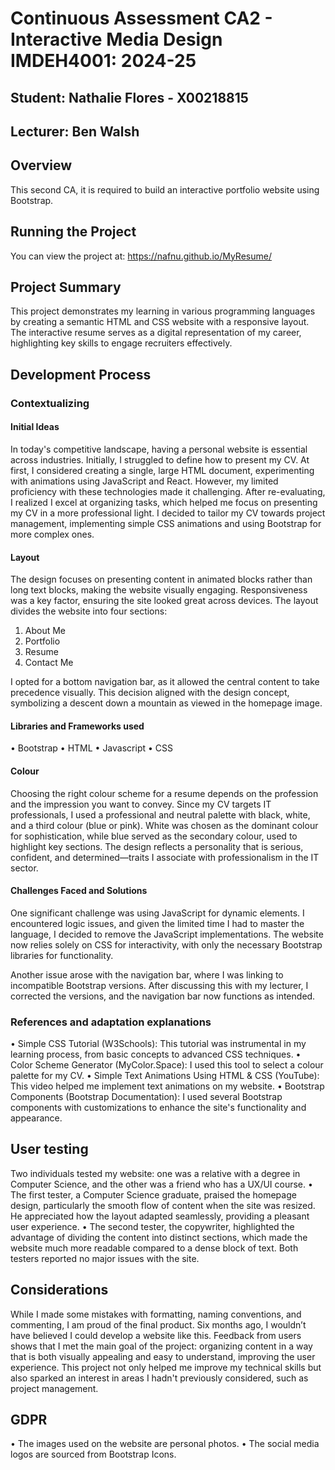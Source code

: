 # Continuous Assessment CA2 - Interactive Media Design IMDEH4001: 2024-25
## Student: Nathalie Flores - X00218815
## Lecturer: Ben Walsh

## Overview
This second CA, it is required to build an interactive portfolio website using Bootstrap.

## Running the Project
You can view the project at: https://nafnu.github.io/MyResume/ 

## Project Summary
This project demonstrates my learning in various programming languages by creating a semantic HTML and CSS website with a responsive layout. The interactive resume serves as a digital representation of my career, highlighting key skills to engage recruiters effectively.

## Development Process
### Contextualizing

#### Initial Ideas
In today's competitive landscape, having a personal website is essential across industries. Initially, I struggled to define how to present my CV. At first, I considered creating a single, large HTML document, experimenting with animations using JavaScript and React. However, my limited proficiency with these technologies made it challenging. After re-evaluating, I realized I excel at organizing tasks, which helped me focus on presenting my CV in a more professional light. I decided to tailor my CV towards project management, implementing simple CSS animations and using Bootstrap for more complex ones.

#### Layout
The design focuses on presenting content in animated blocks rather than long text blocks, making the website visually engaging. Responsiveness was a key factor, ensuring the site looked great across devices. The layout divides the website into four sections:
1. About Me
2. Portfolio
3. Resume
4. Contact Me
   
I opted for a bottom navigation bar, as it allowed the central content to take precedence visually. This decision aligned with the design concept, symbolizing a descent down a mountain as viewed in the homepage image.

#### Libraries and Frameworks used
• Bootstrap
• HTML
• Javascript
• CSS

#### Colour
Choosing the right colour scheme for a resume depends on the profession and the impression you want to convey. Since my CV targets IT professionals, I used a professional and neutral palette with black, white, and a third colour (blue or pink). White was chosen as the dominant colour for sophistication, while blue served as the secondary colour, used to highlight key sections. The design reflects a personality that is serious, confident, and determined—traits I associate with professionalism in the IT sector.

#### Challenges Faced and Solutions
One significant challenge was using JavaScript for dynamic elements. I encountered logic issues, and given the limited time I had to master the language, I decided to remove the JavaScript implementations. The website now relies solely on CSS for interactivity, with only the necessary Bootstrap libraries for functionality.

Another issue arose with the navigation bar, where I was linking to incompatible Bootstrap versions. After discussing this with my lecturer, I corrected the versions, and the navigation bar now functions as intended.


### References and adaptation explanations
• Simple CSS Tutorial (W3Schools): This tutorial was instrumental in my learning process, from basic concepts to advanced CSS techniques.
• Color Scheme Generator (MyColor.Space): I used this tool to select a colour palette for my CV.
• Simple Text Animations Using HTML & CSS (YouTube): This video helped me implement text animations on my website.
• Bootstrap Components (Bootstrap Documentation): I used several Bootstrap components with customizations to enhance the site's functionality and appearance. 


## User testing
Two individuals tested my website: one was a relative with a degree in Computer Science, and the other was a friend who has a UX/UI course.
• The first tester, a Computer Science graduate, praised the homepage design, particularly the smooth flow of content when the site was resized. He appreciated how the layout adapted seamlessly, providing a pleasant user experience.
• The second tester, the copywriter, highlighted the advantage of dividing the content into distinct sections, which made the website much more readable compared to a dense block of text.
Both testers reported no major issues with the site.

## Considerations
While I made some mistakes with formatting, naming conventions, and commenting, I am proud of the final product. Six months ago, I wouldn’t have believed I could develop a website like this. Feedback from users shows that I met the main goal of the project: organizing content in a way that is both visually appealing and easy to understand, improving the user experience. This project not only helped me improve my technical skills but also sparked an interest in areas I hadn't previously considered, such as project management.

## GDPR
• The images used on the website are personal photos.
• The social media logos are sourced from Bootstrap Icons.
